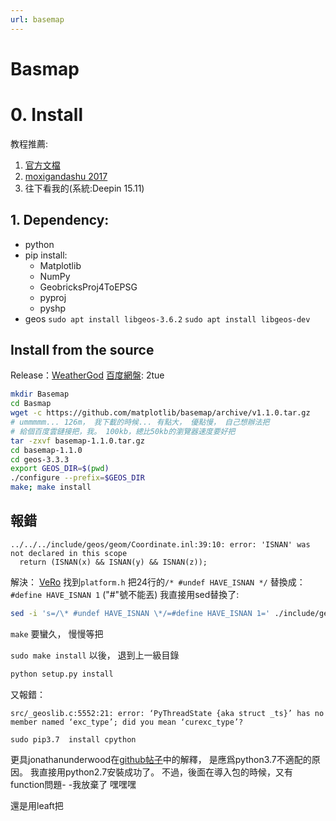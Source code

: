 ```yaml
---
url: basemap
---
```


# Basmap

# 0. Install
教程推薦:
1. [官方文檔](https://matplotlib.org/basemap/users/installing.html)
2. [moxigandashu 2017](moxigandashu)
3. 往下看我的(系統:Deepin 15.11)

## 1. Dependency:
- python
- pip install:
  - Matplotlib
  - NumPy
  - GeobricksProj4ToEPSG
  - pyproj
  - pyshp
- geos
  `sudo apt install libgeos-3.6.2`
  `sudo apt install libgeos-dev`

## Install from the source
Release：[WeatherGod](https://github.com/matplotlib/basemap/releases/)
[百度網盤](https://pan.baidu.com/s/1q75hbCA0NHj6Bxfl_IDr7Q): 2tue

```bash
mkdir Basemap
cd Basmap
wget -c https://github.com/matplotlib/basemap/archive/v1.1.0.tar.gz
# ummmmm... 126m， 我下載的時候... 有點大， 優點慢， 自己想辦法把
# 給個百度雲鏈接把，我。 100kb，總比50kb的瀏覽器速度要好把
tar -zxvf basemap-1.1.0.tar.gz
cd basemap-1.1.0
cd geos-3.3.3
export GEOS_DIR=$(pwd)
./configure --prefix=$GEOS_DIR
make; make install
```

## 報錯
```
../../../include/geos/geom/Coordinate.inl:39:10: error: 'ISNAN' was not declared in this scope
  return (ISNAN(x) && ISNAN(y) && ISNAN(z));
```
解決： [VeRo](https://askubuntu.com/questions/465550/can-not-compile-without-isnan-function-or-macro-when-trying-to-compile-geos-on)
找到`platform.h`
把24行的`/* #undef HAVE_ISNAN */`
替換成： `#define HAVE_ISNAN 1` ("#"號不能丟)
我直接用sed替換了:
```bash
sed -i 's=/\* #undef HAVE_ISNAN \*/=#define HAVE_ISNAN 1=' ./include/geos/platform.h
```
`make` 要蠻久， 慢慢等把

`sudo make install` 以後， 退到上一級目錄
```bash
python setup.py install
```
又報錯：
```
src/_geoslib.c:5552:21: error: ‘PyThreadState {aka struct _ts}’ has no member named ‘exc_type’; did you mean ‘curexc_type’?
```
`sudo pip3.7  install cpython`

更具jonathanunderwood在[github帖子](https://github.com/mcfletch/pyopengl/issues/11)中的解釋， 是應爲python3.7不適配的原因。
我直接用python2.7安裝成功了。 不過，後面在導入包的時候，又有function問題- -我放棄了 嘿嘿嘿

還是用leaft把
